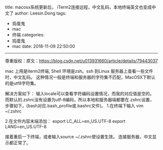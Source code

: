 title: macosx系统更新后， iTerm2连接远程，中文乱码，本地终端英文也变成中文了
author: Leesin.Dong
tags:
  - 捣蛋鬼
  - mac
  - 终端
categories:
  - 捣蛋鬼
  - mac
date: 2018-11-09 22:50:00
---
尊重版权：原文：https://blog.csdn.net/u013931660/article/details/79443037 
 

mac 上用是iterm2终端, Shell 环境是zsh。ssh 到Linux 服务器上查看一些文件时，中文乱码。 这种情况一般是终端和服务器的字符集不匹配，MacOSX下默认的是utf8字符集。

解决方案如下： 
输入locale可以查看字符编码设置情况，而我的对应值是空的。 而默认的.zshrc没有设置为utf-8编码，所以本地和服务器端都要在.zshrc设置，步骤如下，(bash对应.bash_profile或.bashrc文件)。
1.在终端下输入 
vim ~/.zshrc

2.在文件内容末端添加： 
export LC_ALL=en_US.UTF-8 
export LANG=en_US.UTF-8

接着重启一下终端，或者输入source ~/.zshrc使设置生效。 
连接服务器，中文显示都正常了。